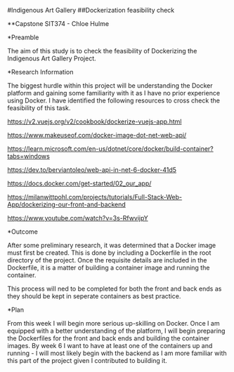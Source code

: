 #Indigenous Art Gallery
##Dockerization feasibility check 

**Capstone SIT374 - Chloe Hulme


*Preamble

The aim of this study is to check the feasibility of Dockerizing the Indigenous Art Gallery Project.


*Research Information

The biggest hurdle within this project will be understanding the Docker platform and gaining some familiarity with it as I have no prior experience using Docker. I have identified the following resources to cross check the feasibility of this task.

https://v2.vuejs.org/v2/cookbook/dockerize-vuejs-app.html 

https://www.makeuseof.com/docker-image-dot-net-web-api/ 

https://learn.microsoft.com/en-us/dotnet/core/docker/build-container?tabs=windows 
 
https://dev.to/berviantoleo/web-api-in-net-6-docker-41d5 
  
https://docs.docker.com/get-started/02_our_app/ 

https://milanwittpohl.com/projects/tutorials/Full-Stack-Web-App/dockerizing-our-front-and-backend

https://www.youtube.com/watch?v=3s-RfwvijpY 


*Outcome

After some preliminary research, it was determined that a Docker image must first be created. This is done by including a Dockerfile in the root directory of the project. Once the requisite details are included in the Dockerfile, it is a matter of building a container image and running the container.

This process will ned to be completed for both the front and back ends as they should be kept in seperate containers as best practice.


*Plan

From this week I will begin more serious up-skilling on Docker. Once I am equipped with a better understanding of the platform, I will begin preparing the Dockerfiles for the front and back ends and building the container images. By week 6 I want to have at least one of the containers up and running - I will most likely begin with the backend as I am more familiar with this part of the project given I contributed to building it.

